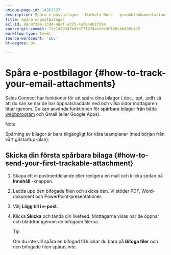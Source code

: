 ```yaml
---
unique-page-id: 14352537
description: Spåra e-postbilagor - Marketo Docs - produktdokumentation
title: Spåra e-postbilagor
exl-id: 88c97309-13d4-46ef-a375-4afe4401fd94
source-git-commit: 72e1d29347bd5b77107da1e9c30169cb6490c432
workflow-type: tm+mt
source-wordcount: '165'
ht-degree: 0%

---
```


# Spåra e-postbilagor {#how-to-track-your-email-attachments}

Sales Connect har funktioner för att spåra dina bilagor (.doc, .ppt, .pdf) så att du kan se när de har öppnats/laddats ned och vilka sidor mottagaren tittar igenom. Du kan använda funktionen för spårbara bilagor från båda [webbprogram](https://toutapp.com/login) och Gmail (eller Google Apps).

>[!NOTE]
>
>Spårning av bilagor är bara tillgängligt för våra teamplaner (med början från vårt g3startup-plan).

## Skicka din första spårbara bilaga {#how-to-send-your-first-trackable-attachment}

1. Skapa ett e-postmeddelande eller redigera en mall och klicka sedan på **Innehåll** -knappen.

1. Ladda upp den bifogade filen och skicka den. Vi stöder PDF, Word-dokument och PowerPoint-presentationer.

1. Välj **Lägg till i e-post**.

1. Klicka **Skicka** och tända din livefeed. Mottagarna visas när de öppnar och bläddrar igenom de bifogade filerna.

   >[!TIP]
   >
   >Om du inte vill spåra en bifogad fil klickar du bara på **Bifoga filer** och den bifogade filen spåras inte.
